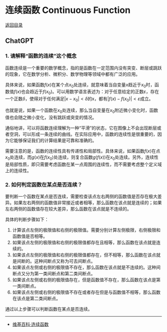 # 连续函数 Continuous Function

[返回目录](index.md)

## ChatGPT

### 1. 请解释“函数的连续”这个概念

函数连续是一个重要的数学概念，指的是函数在一定范围内没有突变、断层或跳跃的现象，它在数学分析、微积分、数学物理等领域中都有广泛的应用。

具体来说，如果函数$f(x)$在某个点$x_0$处连续，就意味着当自变量$x$趋近于$x_0$时，函数值$f(x)$也会趋近于$f(x_0)$。可以用数学语言表述为：对于任意给定的正数$ε$，存在一个正数$δ$，使得对于任何满足$\vert x-x_0 \vert <δ$的x，都有$\vert f(x)-f(x_0) \vert <ε$成立。

也就是说，如果一个函数在$x_0$处连续，那么当自变量在$x_0$附近微小变化时，函数值也会随之微小变化，没有跳跃或突变的情况。

通俗地讲，可以将函数连续理解为一种“平滑”的状态，它在图像上不会出现断层或者空洞，可以形成一条连续的曲线。在实际应用中，函数的连续性是很重要的，因为它能够保证我们的计算结果是可靠和准确的。

需要注意的是，函数的连续性具有传递性和局部性。具体来说，如果函数$f(x)$在点$x_0$处连续，而$g(x)$在$f(x_0)$处连续，则复合函数$g(f(x))$在$x_0$处连续。另外，连续性是局部性质，即只需要考虑函数在某一点周围的连续性，而不需要考虑整个定义域上的连续性。

### 2. 如何判定函数在某点是否连续？

要判断一个函数在某点是否连续，需要检查该点左右两侧的函数值是否存在极大差异。如果左右两侧的函数值非常接近或者相等，那么函数在该点就是连续的；如果左右两侧的函数值存在较大差异，那么函数在该点就是不连续的。

具体的判断步骤如下：

1. 计算该点左侧的极限值和右侧的极限值。需要分别计算左侧极限，右侧极限和函数值是否相等。
2. 如果该点左侧的极限值和右侧的极限值都存在且相等，那么函数在该点就是连续的。
3. 如果该点左侧的极限值和右侧的极限值都存在，但不相等，那么函数在该点就是间断的。这种间断点又称为可去间断点。
4. 如果该点左侧或右侧的极限值不存在，那么函数在该点就是不连续的。这种间断点又分为第一类间断点和第二类间断点。
5. 如果该点左侧或右侧的极限值存在，但是函数值不存在，那么函数在该点是第一类间断点。
6. 如果该点左侧或右侧的极限值不存在或者存在但是与函数值不相等，那么函数在该点是第二类间断点。

通过以上步骤可以判断函数在某点是否连续。

---

* [维基百科·连续函数](https://zh.wikipedia.org/wiki/%E8%BF%9E%E7%BB%AD%E5%87%BD%E6%95%B0)

<script>
MathJax = {
  tex: {
    inlineMath: [['$', '$'], ['\\(', '\\)']]
  }
};
</script>
<script id="MathJax-script" async
  src="https://cdn.jsdelivr.net/npm/mathjax@3/es5/tex-chtml.js">
</script>
